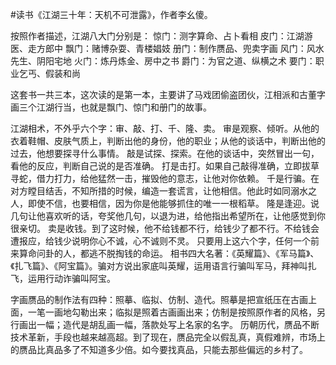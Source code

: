 #读书《江湖三十年：天机不可泄露》，作者李幺傻。

按照作者描述，江湖八大门分别是：
惊门：测字算命、占卜看相
皮门：江湖游医、走方郎中
飘门：赌博杂耍、青楼娼妓
册门：制作赝品、兜卖字画
风门：风水先生、阴阳宅地
火门：炼丹炼金、房中之书
爵门：为官之道、纵横之术
要门：职业乞丐、假装和尚

这套书一共三本，这次读的是第一本，主要讲了马戏团偷盗团伙，江相派和古董字画三个江湖行当，也就是飘门、惊门和册门的故事。

江湖相术，不外乎六个字：审、敲、打、千、隆、卖。
审是观察、倾听。从他的衣着鞋帽、皮肤气质上，判断出他的身份，他的职业；从他的谈话中，判断出他的过去，他想要探寻什么事情。
敲是试探、探索。在他的谈话中，突然冒出一句，看他的反应，判断自己说的是否准确。
打是击打。如果自己敲得准确，立即拔草寻蛇，借力打力，给他猛然一击，摧毁他的意志，让他对你依赖。
千是行骗。在对方瞠目结舌，不知所措的时候，编造一套谎言，让他相信。他此时如同溺水之人，即使不信，也要相信，因为你是他能够抓住的唯一一根稻草。
隆是逢迎。说几句让他喜欢听的话，夸奖他几句，以退为进，给他指出希望所在，让他感觉到你很亲切。
卖是收钱。到了这时候，他不给钱都不行，给钱少了都不行。不给钱会遭报应，给钱少说明你心不诚，心不诚则不灵。
只要用上这六个字，任何一个前来算命问卦的人，都逃不脱掏钱的命运。
相书四大名著：《英耀篇》、《军马篇》、《扎飞篇》、《阿宝篇》。骗对方说出家底叫英耀，运用语言行骗叫军马，拜神叫扎飞，运用行动诈骗叫阿宝。

字画赝品的制作法有四种：照摹、临拟、仿制、造代。照摹是把宣纸压在古画上面，一笔一画地勾勒出来；临拟是照着古画画出来；仿制是按照原作者的风格，另行画出一幅；造代是胡乱画一幅，落款处写上名家的名字。
历朝历代，赝品不断技术革新，手段也越来越高超。到了现在，赝品完全以假乱真，真假难辨，市场上的赝品比真品多了不知道多少倍。如今要找真品，只能去那些偏远的乡村了。